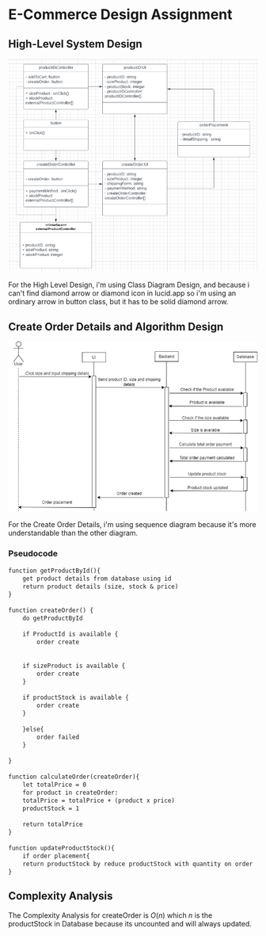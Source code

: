 # E-Commerce Design Assignment

## High-Level System Design

![High Level Design](assets/hl-design.png)

For the High Level Design, i'm using Class Diagram Design, and because i can't find diamond arrow or diamond icon in lucid.app so i'm using an ordinary arrow in button class, but it has to be solid diamond arrow.

## Create Order Details and Algorithm Design

![Algorithm Design](assets/hl-design.jpg)

For the Create Order Details, i'm using sequence diagram because it's more understandable than the other diagram.

### Pseudocode

```
function getProductById(){
    get product details from database using id
    return product details (size, stock & price)
}

function createOrder() {
    do getProductById

    if ProductId is available {
        order create


    if sizeProduct is available {
        order create
    }

    if productStock is available {
        order create
    }

    }else{
    	order failed
    }

}

function calculateOrder(createOrder){
    let totalPrice = 0
    for product in createOrder:
    totalPrice = totalPrice + (product x price)
    productStock = 1

    return totalPrice
}

function updateProductStock(){
    if order placement{
    return productStock by reduce productStock with quantity on order
}
```

## Complexity Analysis

The Complexity Analysis for createOrder is $O(n)$ which $n$ is
the productStock in Database because its uncounted and will always updated.

